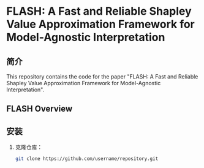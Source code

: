 # FLASH: A Fast and Reliable Shapley Value Approximation Framework for Model-Agnostic Interpretation


## 简介
This repository contains the code for the paper "FLASH: A Fast and Reliable Shapley Value Approximation Framework for Model-Agnostic Interpretation".


## FLASH Overview
## 安装
1. 克隆仓库：
   ```bash
   git clone https://github.com/username/repository.git
